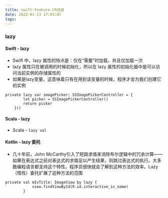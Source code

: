 ```yaml
---
title: swift-feature-CR总结
date: 2022-01-13 17:03:07
tags:
---
```

### lazy
#### Swift - lazy
- Swift 中，lazy 属性的特点是：仅在“需要”时加载，并且仅加载一次
- lazy 属性只在被调用的时候初始化，所以在 lazy 属性的初始化器中是可以访问当前实例的存储属性的
- 如果是lazy变量，这意味着只有在用到该变量的时候，程序才会为我们创建它的实例
```
private lazy var imagePicker: SSImagePickerController = {
        let picker = SSImagePickerController()
        return picker
    }()

```
#### Scala - lazy
- Scala -  ```lazy val```


#### Kotlin - lazy 委托
- 几十年前，John McCarthy引入了短路求值来消除布尔逻辑中的冗余计算——如果在表达式之前对表达式的求值足以产生结果，则跳过表达式的执行。大多数编程语言都支持这个特性，程序员很快就会了解到这种方法的效率。Lazy（惰性）委托扩展了这种方法的范围
```
private val mIvTitle: ImageView by lazy {
            view.findViewById(R.id.interactive_iv_name)
        }

```